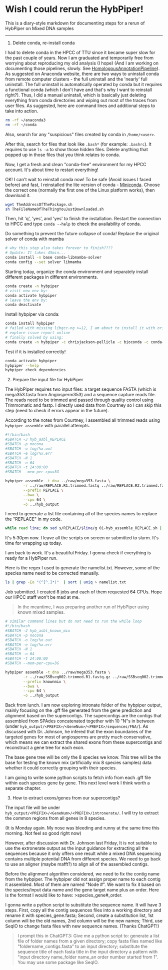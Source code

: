 # Wish I could rerun the HybPiper!
This is a diary-style markdown for documenting steps for a rerun of HybPiper on Mixed DNA samples

---

1. Delete conda, re-install conda

I had to delete conda in the HPCC of TTU since it became super slow for the past couple of years. Now I am graduated and temporarily free from worrying about reproducing my old analysis (I hope) (And I am working on documenting those pipelines, slowly. See [HomologousAnnotationPipeline](https://github.com/gudusanjiao/HomologousAnnotationPipeline)). As suggested on Anaconda website, there are two ways to uninstall conda from remote computer clusters - the full uninstall and the 'nearly' full uninstall. The full uninstall is automatically operated by conda but it requires a functional conda (which I don't have and that's why I want to reinstall right?). Thus, I did a manual uninstall, which is basically just deleting everything from conda directories and wiping out most of the traces from user files.
As suggested, here are command lines and additional steps to take into action.
```bash
rm -rf ~/anaconda3
rm -rf ~/conda
```
Also, search for any "suspicious" files created by conda in `/home/<user>`.

After this, search for files that look like `.bash*` (for example: `.bashrc`). It requires to use `ls -a` to show those hidden files. Delete anything that popped up in those files that you think relates to conda.

Now, I get a fresh and clean "conda-free" environment for my HPCC account. It's about time to restart everything!

OK! I can't wait to reinstall conda now! To be safe (Avoid issues I faced before) and fast, I reinstalled the lite version of conda - [Miniconda](https://docs.conda.io/projects/miniconda/en/latest/index.html). Choose the correct one (normally the first one of the Linux platform works), then download it.
```bash
wget TheAddressOfThePackage.sh
sh TheFileNameOfTheThingYouJustDownloaded.sh
```
Then, hit 'q', 'yes', and 'yes' to finish the installation. Restart the connection to HPCC and type `conda --help` to check the availability of conda.

Do something to prevent the future collapse of conda! Replace the original solver of conda with mamba
```bash
# why this step also takes forever to finish????
# Update: It takes 45min...
conda install -n base conda-libmamba-solver
conda config --set solver libmamba
```
Starting today, organize the conda environment and separately install different packages in different environments.
```bash
conda create -n hybpiper
# visit new env by:
conda activate hybpiper
# leave the env by:
conda deactivate
```

Install hybpiper via conda:
```bash
conda install hybpiper
# failed with missing libgcc-ng >=12, I am about to install it with original solver.
# explore issue report online
# finally solved by using:
conda create -n hybpiper -c chrisjackson-pellicle -c bioconda -c conda-forge hybpiper
```
Test if it is installed correctly!
```bash
conda activate hybpiper
hybpiper --help
hybpiper check_dependencies
```

2. Prepare the input file for HybPiper

The HybPiper requires two input files: a target sequence FASTA (which is mega353.fasta from Angiosperm353) and a sequence capture reads file. The reads need to be trimmed and passed through quality control using Trimmomatic and fastp. I directly used data from Courtney so I can skip this step (need to check if errors appear in the future).

According to the notes from Courtney, I assembled all trimmed reads using `hybpiper assemble` with parallel attempts.

```bash
#!/bin/bash
#SBATCH -J hyb_asbl_REPLACE
#SBATCH -p nocona
#SBATCH -o log/%x.out
#SBATCH -e log/%x.err
#SBATCH -N 1
#SBATCH -n 64
#SBATCH -t 24:00:00
#SBATCH --mem-per-cpu=3G

hybpiper assemble -t_dna ../raw/mega353.fasta \
        -r ../raw/REPLACE.R1.trimmed.fastq ../raw/REPLACE.R2.trimmed.fastq \
        --prefix REPLACE \
        --bwa \
        --cpu 64 \
        -o ../hyb_output
```
I need to generate a list file containing all of the species names to replace the "REPLACE" in my code.
```bash
while read line; do sed s/REPLACE/$line/g 01-hyb_assemble_REPLACE.sh | sbatch; done < namelist.txt
```

It's 5:30pm now. I leave all the scripts on screen or submitted to slurm. It's time for wrapping up today.

I am back to work. It's a beautiful Friday. I gonna check if everything is ready for a HybPiper run.

Here is the regex I used to generate the namelist.txt. However, some of the species name need to be corrected manually.

```bash
ls | grep -Eo "(^[^.]*)"  | sort | uniq > namelist.txt
```

Job submitted. I created 8 jobs and each of them requested 64 CPUs. Hope our HPCC staff won't be mad at me.

> In the meantime, I was preparing another run of HybPiper using known mixed samples.
```bash
# similar command lines but do not need to run the while loop
#!/bin/bash
#SBATCH -J hyb_asbl_known_mix
#SBATCH -p nocona
#SBATCH -o log/%x.out
#SBATCH -e log/%x.err
#SBATCH -N 1
#SBATCH -n 64
#SBATCH -t 24:00:00
#SBATCH --mem-per-cpu=3G

hybpiper assemble -t_dna ../raw/mega353.fasta \
        -r ../raw/SSBseq002.trimmed.R1.fastq.gz ../raw/SSBseq002.trimmed.R2.fastq.gz \
        --prefix knownmix \
        --bwa \
        --cpu 64 \
        -o ../hyb_output
```

Back from lunch. I am now exploring intronate folder of the hybpiper output, mainly focusing on the .gff file generated from the gene prediction and alignment based on the supercontigs. The supercontigs are the contigs that assembled from SPAdes concatenated together with 10 "N"s in between (under `hyb_output/<PREFIX>/<GeneNum>/<PREFIX>/sequences/FNA/`). As discussed with Dr. Johnson, he infered that the exon boundaries of the targeted genes for most of angiosperms are pretty much conservative, which means we can extract the shared exons from these supercontigs and reconstruct a gene tree for each exon.

The base gene tree will be only the 8 species we know. This tree will be the base for testing the known mix (artificially mix 8 species samples) data whether it could correctly grouping with their species.

I am going to write some python scripts to fetch info from each .gff file within each species gene by gene. This next level work I think worth a separate chapter.

3. How to extract exons/genes from our supercontigs?

The input file will be under `hyb_output/<PREFIX>/<GeneNum>/<PREFIX>/intronerate/`. I will try to extract the common regions from all genes in 8 species.

(It is Monday again. My nose was bleeding and runny at the same time this morning. Not feel so good right now)

However, after discussion with Dr. Johnson last Friday, It is not suitable to use the extronerate output as the input guidance for extracting all the sequences because it only offers one result while a mixed DNA sequencing contains multiple potential DNA from different species. We need to go back to use an aligner (maybe mafft?) to align all of the assembled contigs.

Before the alignment algorithm considered, we need to fix the contig name from the hybpiper. The hybpiper did not assign proper name to each contig it assembled. Most of them are named "Node #". We want to fix it based on the species/input data name and the gene target name plus an order. Here is the format I would like to have: >species_gene#_order.

I gonna write a python script to substitute the sequence name. It will have 3 steps. First, copy all the contig sequences files into a working directory and rename it with species_gene.fasta; Second, create a substitution list, 1st column will be the old names, 2nd column will be the new names; Third, use SeqIO to change fasta files with new sequence names. (Thanks ChatGPT!)

> I prompt this in ChatGPT3: Give me a python script to: generate a list file of folder names from a given directory; copy fasta files named like "foldername_contigs.fasta" to an input directory; substitute the sequence title of each fasta title in the input directory a pattern with "input directory name_folder name_an order number started from 1". You may use some package like SeqIO.

